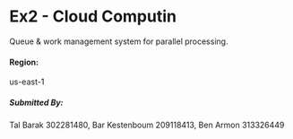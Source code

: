 # Ex2 - Cloud Computin
Queue & work management system for parallel processing.

#### Region:
us-east-1

##### Submitted By:
Tal Barak 302281480, Bar Kestenboum 209118413, Ben Armon 313326449